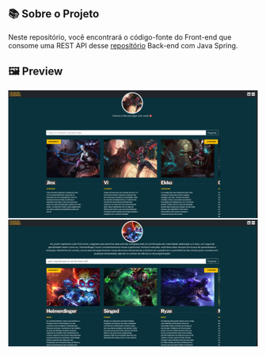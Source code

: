 ## 📚 Sobre o Projeto
Neste repositório, você encontrará o código-fonte do Front-end que consome uma REST API desse [repositório](https://ai.google.dev/tutorials/rest_quickstart#text-only_input) Back-end com Java Spring.

## 🖼️ Preview
![PREVIEW](image.png)
![PREVIEW2](image-1.png)